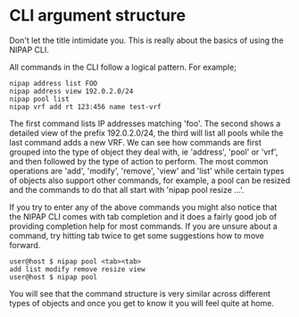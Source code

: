 CLI argument structure
======================
Don't let the title intimidate you. This is really about the basics of using the NIPAP CLI.

All commands in the CLI follow a logical pattern. For example;
```
nipap address list FOO
nipap address view 192.0.2.0/24
nipap pool list
nipap vrf add rt 123:456 name test-vrf
```
The first command lists IP addresses matching 'foo'. The second shows a detailed view of the prefix 192.0.2.0/24, the third will list all pools while the last command adds a new VRF. We can see how commands are first grouped into the type of object they deal with, ie 'address', 'pool' or 'vrf', and then followed by the type of action to perform. The most common operations are 'add', 'modify', 'remove', 'view' and 'list' while certain types of objects also support other commands, for example, a pool can be resized and the commands to do that all start with 'nipap pool resize ...'.

If you try to enter any of the above commands you might also notice that the NIPAP CLI comes with tab completion and it does a fairly good job of providing completion help for most commands. If you are unsure about a command, try hitting tab twice to get some suggestions how to move forward.
```
user@host $ nipap pool <tab><tab>
add list modify remove resize view
user@host $ nipap pool 
```

You will see that the command structure is very similar across different types of objects and once you get to know it you will feel quite at home.
